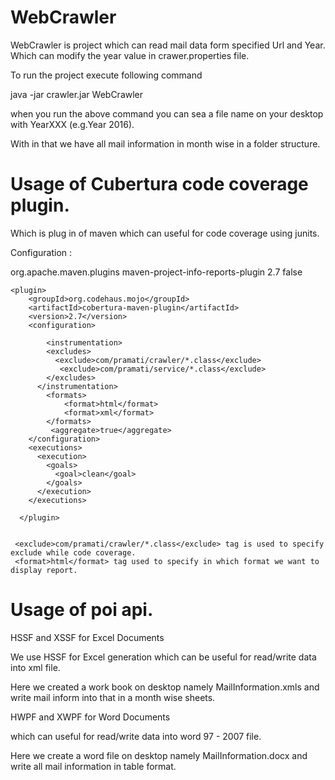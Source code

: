 # WebCrawler

WebCrawler is project which can read mail data form specified Url and Year. Which can modify the year value in crawer.properties file.

To run the project execute following command

 java -jar crawler.jar WebCrawler
 
when you run the above command you can sea a file name on your desktop with YearXXX (e.g.Year 2016).

With in that we have all mail information in month wise in a folder structure.

# Usage of Cubertura code coverage plugin.


Which is plug in of maven which can useful for code coverage using junits.

Configuration :

 <plugin>
		<groupId>org.apache.maven.plugins</groupId>
		<artifactId>maven-project-info-reports-plugin</artifactId>
		<version>2.7</version>
		<configuration>
			<dependencyLocationsEnabled>false</dependencyLocationsEnabled>
		</configuration>
	</plugin>
	
    <plugin>
        <groupId>org.codehaus.mojo</groupId>
        <artifactId>cobertura-maven-plugin</artifactId>
        <version>2.7</version>
        <configuration>
        	
        	<instrumentation>
            <excludes>
              <exclude>com/pramati/crawler/*.class</exclude>
               <exclude>com/pramati/service/*.class</exclude>
            </excludes>
          </instrumentation>
			<formats>
				<format>html</format>
				<format>xml</format>
			</formats>
			 <aggregate>true</aggregate>
		</configuration>
		<executions>
          <execution>
            <goals>
              <goal>clean</goal>
            </goals>
          </execution>
        </executions>
		
      </plugin>
      
    
     <exclude>com/pramati/crawler/*.class</exclude> tag is used to specify exclude while code coverage.
     <format>html</format> tag used to specify in which format we want to display report.
    


# Usage of poi api.

HSSF and XSSF for Excel Documents

We use HSSF for Excel generation which can be useful for read/write data into xml file.

Here we created a work book on desktop namely MailInformation.xmls and write mail inform into that in a month wise  sheets.

HWPF and XWPF for Word Documents

which can useful for read/write data into word 97 - 2007 file.

Here we create a word file on desktop namely MailInformation.docx and write all mail information in table format. 


